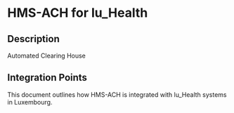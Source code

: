 # HMS-ACH for lu_Health

## Description

Automated Clearing House

## Integration Points

This document outlines how HMS-ACH is integrated with lu_Health systems in Luxembourg.
